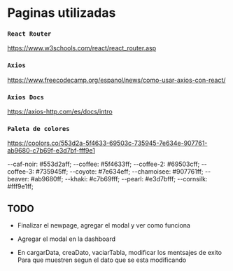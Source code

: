 # Paginas utilizadas

### `React Router`
https://www.w3schools.com/react/react_router.asp

### `Axios`
https://www.freecodecamp.org/espanol/news/como-usar-axios-con-react/


### `Axios Docs`
https://axios-http.com/es/docs/intro



### `Paleta de colores`
https://coolors.co/553d2a-5f4633-69503c-735945-7e634e-907761-ab9680-c7b69f-e3d7bf-fff9e1

--caf-noir: #553d2aff;
--coffee: #5f4633ff;
--coffee-2: #69503cff;
--coffee-3: #735945ff;
--coyote: #7e634eff;
--chamoisee: #907761ff;
--beaver: #ab9680ff;
--khaki: #c7b69fff;
--pearl: #e3d7bfff;
--cornsilk: #fff9e1ff;



## TODO

- Finalizar el newpage, agregar el modal y ver como funciona
- Agregar el modal en la dashboard

- En cargarData, creaDato, vaciarTabla, modificar los mentsajes de exito Para que muestren segun el dato que se esta modificando